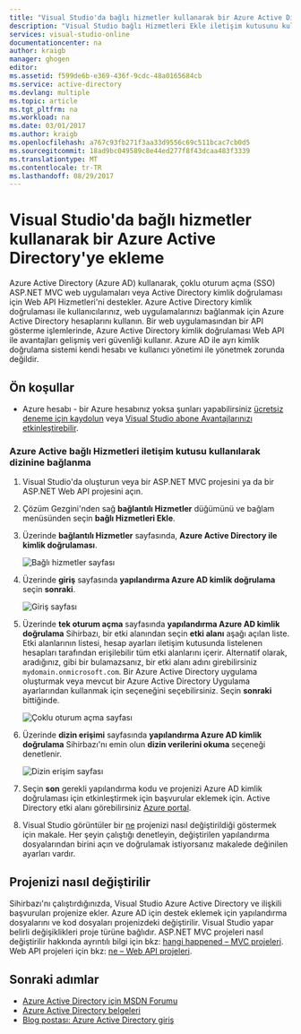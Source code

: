 ```yaml
---
title: "Visual Studio'da bağlı hizmetler kullanarak bir Azure Active Directory'ye ekleme | Microsoft Docs"
description: "Visual Studio bağlı Hizmetleri Ekle iletişim kutusunu kullanarak bir Azure Active Directory'ye ekleme"
services: visual-studio-online
documentationcenter: na
author: kraigb
manager: ghogen
editor: 
ms.assetid: f599de6b-e369-436f-9cdc-48a0165684cb
ms.service: active-directory
ms.devlang: multiple
ms.topic: article
ms.tgt_pltfrm: na
ms.workload: na
ms.date: 03/01/2017
ms.author: kraigb
ms.openlocfilehash: a767c93fb271f3aa33d9556c69c511bcac7cb0d5
ms.sourcegitcommit: 18ad9bc049589c8e44ed277f8f43dcaa483f3339
ms.translationtype: MT
ms.contentlocale: tr-TR
ms.lasthandoff: 08/29/2017
---
```

# <a name="adding-an-azure-active-directory-by-using-connected-services-in-visual-studio"></a>Visual Studio'da bağlı hizmetler kullanarak bir Azure Active Directory'ye ekleme
Azure Active Directory (Azure AD) kullanarak, çoklu oturum açma (SSO) ASP.NET MVC web uygulamaları veya Active Directory kimlik doğrulaması için Web API Hizmetleri'ni destekler. Azure Active Directory kimlik doğrulaması ile kullanıcılarınız, web uygulamalarınızı bağlanmak için Azure Active Directory hesaplarını kullanın. Bir web uygulamasından bir API gösterme işlemlerinde, Azure Active Directory kimlik doğrulaması Web API ile avantajları gelişmiş veri güvenliği kullanır. Azure AD ile ayrı kimlik doğrulama sistemi kendi hesabı ve kullanıcı yönetimi ile yönetmek zorunda değildir.

## <a name="prerequisites"></a>Ön koşullar
- Azure hesabı - bir Azure hesabınız yoksa şunları yapabilirsiniz [ücretsiz deneme için kaydolun](https://azure.microsoft.com/pricing/free-trial/?WT.mc_id=A261C142F) veya [Visual Studio abone Avantajlarınızı etkinleştirebilir](https://azure.microsoft.com/pricing/member-offers/msdn-benefits-details/?WT.mc_id=A261C142F).

### <a name="connect-to-azure-active-directory-using-the-connected-services-dialog"></a>Azure Active bağlı Hizmetleri iletişim kutusu kullanılarak dizinine bağlanma
1. Visual Studio'da oluşturun veya bir ASP.NET MVC projesini ya da bir ASP.NET Web API projesini açın.

1. Çözüm Gezgini'nden sağ **bağlantılı Hizmetler** düğümünü ve bağlam menüsünden seçin **bağlı Hizmetleri Ekle**.

1. Üzerinde **bağlantılı Hizmetler** sayfasında, **Azure Active Directory ile kimlik doğrulaması**.
   
    ![Bağlı hizmetler sayfası](./media/vs-azure-tools-connected-services-add-active-directory/connected-services-add-active-directory.png)

1. Üzerinde **giriş** sayfasında **yapılandırma Azure AD kimlik doğrulama** seçin **sonraki**.
   
    ![Giriş sayfası](./media/vs-azure-tools-connected-services-add-active-directory/configure-azure-ad-wizard-1.png)

1. Üzerinde **tek oturum açma** sayfasında **yapılandırma Azure AD kimlik doğrulama** Sihirbazı, bir etki alanından seçin **etki alanı** aşağı açılan liste. Etki alanlarının listesi, hesap ayarları iletişim kutusunda listelenen hesapları tarafından erişilebilir tüm etki alanlarını içerir. Alternatif olarak, aradığınız, gibi bir bulamazsanız, bir etki alanı adını girebilirsiniz `mydomain.onmicrosoft.com`. Bir Azure Active Directory uygulama oluşturmak veya mevcut bir Azure Active Directory Uygulama ayarlarından kullanmak için seçeneğini seçebilirsiniz. Seçin **sonraki** bittiğinde.
   
    ![Çoklu oturum açma sayfası](./media/vs-azure-tools-connected-services-add-active-directory/configure-azure-ad-wizard-2.png)

1. Üzerinde **dizin erişimi** sayfasında **yapılandırma Azure AD kimlik doğrulama** Sihirbazı'nı emin olun **dizin verilerini okuma** seçeneği denetlenir. 
   
    ![Dizin erişim sayfası](./media/vs-azure-tools-connected-services-add-active-directory/configure-azure-ad-wizard-3.png)

1. Seçin **son** gerekli yapılandırma kodu ve projenizi Azure AD kimlik doğrulaması için etkinleştirmek için başvurular eklemek için. Active Directory etki alanı görebilirsiniz [Azure portal](http://go.microsoft.com/fwlink/p/?LinkID=525040).

1. Visual Studio görüntüler bir [ne](#how-your-project-is-modified) projenizi nasıl değiştirildiği göstermek için makale. Her şeyin çalıştığı denetleyin, değiştirilen yapılandırma dosyalarından birini açın ve doğrulamak istiyorsanız makalede değinilen ayarları vardır. 

## <a name="how-your-project-is-modified"></a>Projenizi nasıl değiştirilir
Sihirbazı'nı çalıştırdığınızda, Visual Studio Azure Active Directory ve ilişkili başvuruları projenize ekler. Azure AD için destek eklemek için yapılandırma dosyalarını ve kod dosyaları projenizdeki değiştirilir. Visual Studio yapar belirli değişiklikleri proje türüne bağlıdır. ASP.NET MVC projeleri nasıl değiştirilir hakkında ayrıntılı bilgi için bkz: [hangi happened – MVC projeleri](http://go.microsoft.com/fwlink/p/?LinkID=513809). Web API projeleri için bkz: [ne – Web API projeleri](http://go.microsoft.com/fwlink/p/?LinkId=513810).

## <a name="next-steps"></a>Sonraki adımlar
* [Azure Active Directory için MSDN Forumu](https://social.msdn.microsoft.com/forums/azure/home?forum=WindowsAzureAD)
* [Azure Active Directory belgeleri](https://azure.microsoft.com/documentation/services/active-directory/)
* [Blog postası: Azure Active Directory giriş](http://blogs.msdn.com/b/brunoterkaly/archive/2014/03/03/introduction-to-windows-azure-active-directory.aspx)

